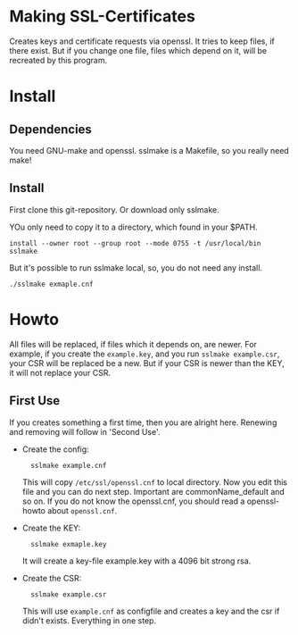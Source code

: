 Making SSL-Certificates
=======================

Creates keys and certificate requests via openssl.
It tries to keep files, if there exist. But if you change one file,
files which depend on it, will be recreated by this program.

Install
=======

Dependencies
------------

You need GNU-make and openssl. sslmake is a Makefile, so you really need make!


Install
-------

First clone this git-repository. Or download only sslmake.

YOu only need to copy it to a directory, which found in your $PATH.

	install --owner root --group root --mode 0755 -t /usr/local/bin sslmake

But it's possible to run sslmake local, so, you do not need any install.

	./sslmake exmaple.cnf


Howto
=====

All files will be replaced, if files which it depends on, are newer.
For example, if you create the `example.key`, and you run `sslmake example.csr`,
your CSR will be replaced be a new. But if your CSR is newer than the KEY,
it will not replace your CSR.

First Use
---------

If you creates something a first time, then you are alright here.
Renewing and removing will follow in 'Second Use'.

* Create the config:

		sslmake example.cnf

	This will copy `/etc/ssl/openssl.cnf` to local directory.
	Now you	edit this file and you can do next step.
	Important are commonName_default and so on.
	If you do not know the openssl.cnf, you should read a openssl-howto
	about `openssl.cnf`.

* Create the KEY:

		sslmake exmaple.key
  
	It will create a key-file example.key with a 4096 bit strong rsa.

* Create the CSR:

		sslmake example.csr
  
	This will use `example.cnf` as configfile and creates a key and the csr
	if didn't exists. Everything in one step.
